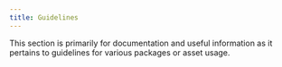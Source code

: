 ```yaml
---
title: Guidelines
---
```


This section is primarily for documentation and useful information as it
pertains to guidelines for various packages or asset usage.
